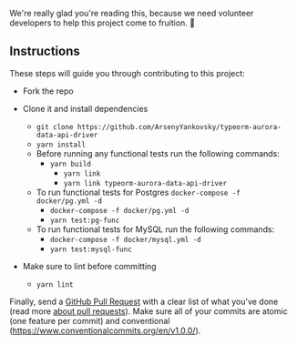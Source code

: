 We're really glad you're reading this, because we need volunteer developers to help this project come to fruition. 👏

## Instructions

These steps will guide you through contributing to this project:

- Fork the repo
- Clone it and install dependencies

	-	`git clone https://github.com/ArsenyYankovsky/typeorm-aurora-data-api-driver`
	- `yarn install`
	- Before running any functional tests run the following commands:
	  - `yarn build`
		- `yarn link`
		- `yarn link typeorm-aurora-data-api-driver`
	- To run functional tests for Postgres `docker-compose -f docker/pg.yml -d`
		- `docker-compose -f docker/pg.yml -d`
		- `yarn test:pg-func`
	- To run functional tests for MySQL run the following commands:
		- `docker-compose -f docker/mysql.yml -d`
		- `yarn test:mysql-func`

- Make sure to lint before committing
  - `yarn lint`

Finally, send a [GitHub Pull Request](https://github.com/ArsenyYankovsky/typeorm-aurora-data-api-driver/compare?expand=1) with a clear list of what you've done (read more [about pull requests](https://help.github.com/articles/about-pull-requests/)). 
Make sure all of your commits are atomic (one feature per commit) and conventional (https://www.conventionalcommits.org/en/v1.0.0/).
